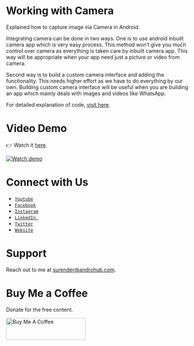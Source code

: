 # Working with Camera
Explained how to capture image via Camera in Android.

Integrating camera can be done in two ways. One is to use android inbuilt camera app which is very easy process. This method won’t give you much control over camera as everything is taken care by inbuilt camera app. This way will be appropriate when your app need just a picture or video from camera.

Second way is to build a custom camera interface and adding the functionality. This needs higher effort as we have to do everything by our own. Building custom camera interface will be useful when you are building an app which mainly deals with images and videos like WhatsApp.

For detailed explanation of code, [visit here](http://www.androhub.com/android-working-with-camera/).

# Video Demo
👉 Watch it <a href="https://youtu.be/8ps9inZo7Ws">here</a>.
<br>

[![Watch demo](http://i3.ytimg.com/vi/8ps9inZo7Ws/hqdefault.jpg)](https://youtu.be/8ps9inZo7Ws)

# Connect with Us
- <a href="https://www.youtube.com/channel/@Androhub" target="_blank">`Youtube`</a>
- <a href="https://www.facebook.com/androhubtutorial/" target="_blank">`Facebook`</a>
- <a href="https://www.instagram.com/androhub_tutorial" target="_blank">`Instagram`</a>
- <a href="https://www.linkedin.com/in/surender-kumar-681472a8?originalSubdomain=in" target="_blank">`LinkedIn `</a>
- <a href="https://twitter.com/sonusurender0/" target="_blank">`Twitter`</a>
- <a href="http://www.androhub.com/" target="_blank">`Website`</a>

# Support
Reach out to me at surender@androhub.com.

# Buy Me a Coffee
Donate for the free content.

<a href="https://www.buymeacoffee.com/androhub" target="_blank"><img src="https://cdn.buymeacoffee.com/buttons/v2/default-yellow.png" alt="Buy Me A Coffee" style="height: 60px !important;width: 217px !important;" ></a>
